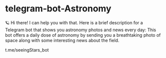 # telegram-bot-Astronomy
🪐 Hi there! I can help you with that. Here is a brief description for a Telegram bot that shows you astronomy photos and news every day:  This bot offers a daily dose of astronomy by sending you a breathtaking photo of space along with some interesting news about the field.

t.me/seeingStars_bot
